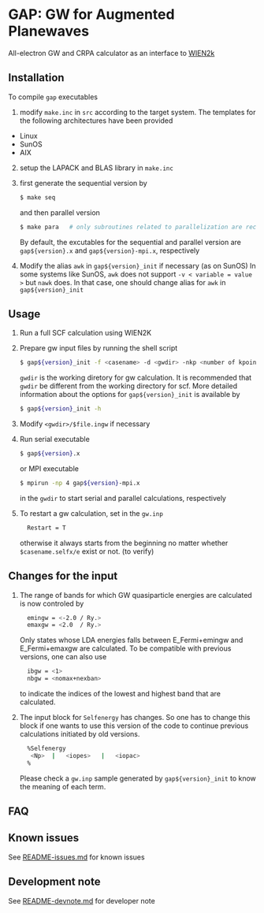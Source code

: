 # GAP: **G**W for **A**ugmented **P**lanewaves

All-electron GW and CRPA calculator as an interface to [WIEN2k](http://susi.theochem.tuwien.ac.at/)

## Installation 

To compile `gap` executables
1. modify `make.inc` in `src` according to the target system. The templates for the following architectures have been provided
  - Linux 
  - SunOS
  - AIX 
2. setup the LAPACK and BLAS library in `make.inc`
3. first generate the sequential version by

    ```bash
    $ make seq
    ```
    
    and then parallel version 
    
    ```bash
    $ make para   # only subroutines related to parallelization are recompiled
    ```

    By default, the excutables for the sequential and parallel version are `gap${version}.x` 
	and  `gap${version}-mpi.x`, respectively

4. Modify the alias `awk` in `gap${version}_init` if necessary (as on SunOS) 
   In some systems like SunOS, `awk` does not support `-v < variable = value >` but `nawk` does. 
   In that case, one should change alias for `awk` in `gap${version}_init`


## Usage 

1. Run a full SCF calculation using WIEN2K 

2. Prepare gw input files by running the shell script 

    ```bash
    $ gap${version}_init -f <casename> -d <gwdir> -nkp <number of kpoints for gw> ...
    ```

    `gwdir` is the working diretory for gw calculation.
	It is recommended that `gwdir` be different from the working directory for scf. 
    More detailed information about the options for `gap${version}_init` is available by

    ```bash
    $ gap${version}_init -h 
    ```

3. Modify `<gwdir>/$file.ingw` if necessary 

4. Run serial executable

    ```bash
    $ gap${version}.x
    ```

    or MPI executable

    ```bash
    $ mpirun -np 4 gap${version}-mpi.x
    ```

    in the `gwdir` to start serial and parallel calculations, respectively

5. To restart a gw calculation, set in the `gw.inp`

    ```bash
      Restart = T
    ```

    otherwise it always starts from the beginning no matter whether `$casename.selfx/e` exist or not. (to verify)


## Changes for the input 

1. The range of bands for which GW quasiparticle energies are calculated 
   is now controled by 

    ```bash
      emingw = <-2.0 / Ry.>  
      emaxgw = <2.0  / Ry.>
    ```
    Only states whose LDA energies falls between E_Fermi+emingw and 
    E_Fermi+emaxgw are calculated. To be compatible with previous versions, 
    one can also use 

    ```bash
      ibgw = <1>
      nbgw = <nomax+nexban>   
    ```
    to indicate the indices of the lowest and highest band that are calculated.

2. The input block for `Selfenergy` has changes. So one has to 
   change this block if one wants to use this version of the code to continue 
   previous calculations initiated by old versions. 

    ```bash
      %Selfenergy 
       <Np>  |   <iopes>   |   <iopac>               
      %
    ```

    Please check a `gw.inp` sample generated by `gap${version}_init` to know the meaning of each term. 

## FAQ

## Known issues

See [README-issues.md](doc/dev/README-issues.md) for known issues


## Development note

See [README-devnote.md](doc/dev/README-devnote.md) for developer note


